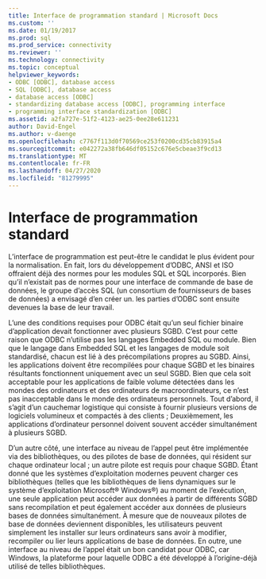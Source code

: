 ```yaml
---
title: Interface de programmation standard | Microsoft Docs
ms.custom: ''
ms.date: 01/19/2017
ms.prod: sql
ms.prod_service: connectivity
ms.reviewer: ''
ms.technology: connectivity
ms.topic: conceptual
helpviewer_keywords:
- ODBC [ODBC], database access
- SQL [ODBC], database access
- database access [ODBC]
- standardizing database access [ODBC], programming interface
- programming interface standardization [ODBC]
ms.assetid: a2fa727e-51f2-4123-ae25-0ee28e611231
author: David-Engel
ms.author: v-daenge
ms.openlocfilehash: c7767f113d0f70569ce253f0200cd35cb83915a4
ms.sourcegitcommit: e042272a38fb646df05152c676e5cbeae3f9cd13
ms.translationtype: MT
ms.contentlocale: fr-FR
ms.lasthandoff: 04/27/2020
ms.locfileid: "81279995"
---
```

# <a name="standard-programming-interface"></a>Interface de programmation standard
L’interface de programmation est peut-être le candidat le plus évident pour la normalisation. En fait, lors du développement d’ODBC, ANSI et ISO offraient déjà des normes pour les modules SQL et SQL incorporés. Bien qu’il n’existait pas de normes pour une interface de commande de base de données, le groupe d’accès SQL (un consortium de fournisseurs de bases de données) a envisagé d’en créer un. les parties d’ODBC sont ensuite devenues la base de leur travail.  
  
 L’une des conditions requises pour ODBC était qu’un seul fichier binaire d’application devait fonctionner avec plusieurs SGBD. C’est pour cette raison que ODBC n’utilise pas les langages Embedded SQL ou module. Bien que le langage dans Embedded SQL et les langages de module soit standardisé, chacun est lié à des précompilations propres au SGBD. Ainsi, les applications doivent être recompilées pour chaque SGBD et les binaires résultants fonctionnent uniquement avec un seul SGBD. Bien que cela soit acceptable pour les applications de faible volume détectées dans les mondes des ordinateurs et des ordinateurs de macroordinateurs, ce n’est pas inacceptable dans le monde des ordinateurs personnels. Tout d’abord, il s’agit d’un cauchemar logistique qui consiste à fournir plusieurs versions de logiciels volumineux et compactés à des clients ; Deuxièmement, les applications d’ordinateur personnel doivent souvent accéder simultanément à plusieurs SGBD.  
  
 D’un autre côté, une interface au niveau de l’appel peut être implémentée via des bibliothèques, ou des pilotes de base de données, qui résident sur chaque ordinateur local ; un autre pilote est requis pour chaque SGBD. Étant donné que les systèmes d’exploitation modernes peuvent charger ces bibliothèques (telles que les bibliothèques de liens dynamiques sur le système d’exploitation Microsoft® Windows®) au moment de l’exécution, une seule application peut accéder aux données à partir de différents SGBD sans recompilation et peut également accéder aux données de plusieurs bases de données simultanément. À mesure que de nouveaux pilotes de base de données deviennent disponibles, les utilisateurs peuvent simplement les installer sur leurs ordinateurs sans avoir à modifier, recompiler ou lier leurs applications de base de données. En outre, une interface au niveau de l’appel était un bon candidat pour ODBC, car Windows, la plateforme pour laquelle ODBC a été développé à l’origine-déjà utilisé de telles bibliothèques.
